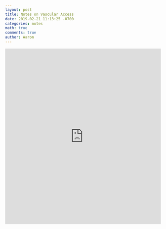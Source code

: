 ```yaml
---
layout: post
title: Notes on Vascular Access 
date: 2019-02-21 11:13:25 -0700
categories: notes 
math: true
comments: true
author: Aaron
---
```



<style>
.responsive-wrap iframe{ max-width: 100%;}
</style>
<div class="responsive-wrap">
<!-- this is the embed code provided by Google -->
  <iframe src="https://docs.google.com/presentation/d/e/2PACX-1vQj10RbdHnIYrMOSjF-T4120itmiCPho0ilGgwL1iilcn6O0ftNwxRAs20xicE3IrYFFgOHv8a658uM/embed?start=false&loop=false&delayms=3000" frameborder="0" width="960" height="569" allowfullscreen="true" mozallowfullscreen="true" webkitallowfullscreen="true"></iframe>
<!-- Google embed ends -->
</div>